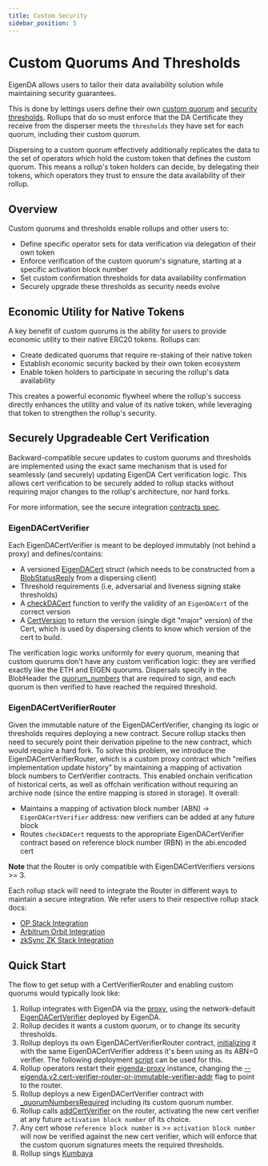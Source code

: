 ```yaml
---
title: Custom Security
sidebar_position: 5
---
```


# Custom Quorums And Thresholds

EigenDA allows users to tailor their data availability solution while maintaining security guarantees.

This is done by lettings users define their own [custom quorum](../core-concepts/security/security-model.md#quorums-and-security-models) and [security thresholds](../core-concepts/security/security-model.md#safety-and-liveness-analysis). 
Rollups that do so must enforce that the DA Certificate they receive from the disperser meets the `thresholds` they have set for each quorum, including their custom quorum.

Dispersing to a custom quorum effectively additionally replicates the data to the set of operators which hold the custom token that defines the custom quorum.
This means a rollup's token holders can decide, by delegating their tokens, which operators they trust to ensure the data availability of their rollup.

## Overview

Custom quorums and thresholds enable rollups and other users to:
- Define specific operator sets for data verification via delegation of their own token
- Enforce verification of the custom quorum's signature, starting at a specific activation block number
- Set custom confirmation thresholds for data availability confirmation
- Securely upgrade these thresholds as security needs evolve

## Economic Utility for Native Tokens

A key benefit of custom quorums is the ability for users to provide economic utility to their native ERC20 tokens. Rollups can:
- Create dedicated quorums that require re-staking of their native token
- Establish economic security backed by their own token ecosystem
- Enable token holders to participate in securing the rollup's data availability

This creates a powerful economic flywheel where the rollup's success directly enhances the utility and value of its native token, while leveraging that token to strengthen the rollup's security.

## Securely Upgradeable Cert Verification

Backward-compatible secure updates to custom quorums and thresholds are implemented using the exact same mechanism that is used for seamlessly (and securely) updating EigenDA Cert verification logic.
This allows cert verification to be securely added to rollup stacks without requiring major changes to the rollup's architecture, nor hard forks.

For more information, see the secure integration [contracts spec](https://layr-labs.github.io/eigenda/integration/spec/4-contracts.html).

### EigenDACertVerifier

Each EigenDACertVerifier is meant to be deployed immutably (not behind a proxy) and defines/contains:
- A versioned [EigenDACert](https://github.com/Layr-Labs/eigenda/blob/3e670ff3dbd3a0a3f63b51e40544f528ac923b78/contracts/src/periphery/cert/EigenDACertTypes.sol#L11) struct (which needs to be constructed from a [BlobStatusReply](https://github.com/Layr-Labs/eigenda/blob/3e670ff3dbd3a0a3f63b51e40544f528ac923b78/api/proto/disperser/v2/disperser_v2.proto#L106) from a dispersing client)
- Threshold requirements (i.e, adversarial and liveness signing stake thresholds)
- A [checkDACert](https://github.com/Layr-Labs/eigenda/blob/3e670ff3dbd3a0a3f63b51e40544f528ac923b78/contracts/src/periphery/cert/interfaces/IEigenDACertVerifierBase.sol#L8) function to verify the validity of an `EigenDACert` of the correct version
- A [CertVersion](https://github.com/Layr-Labs/eigenda/blob/3e670ff3dbd3a0a3f63b51e40544f528ac923b78/contracts/src/periphery/cert/interfaces/IVersionedEigenDACertVerifier.sol#L12) to return the version (single digit "major" version) of the Cert, which is used by dispersing clients to know which version of the cert to build.

The verification logic works uniformly for every quorum, meaning that custom quorums don't have any custom verification logic: they are verified exactly like the ETH and EIGEN quorums.
Dispersals specify in the BlobHeader the [quorum_numbers](https://github.com/Layr-Labs/eigenda/blob/3e670ff3dbd3a0a3f63b51e40544f528ac923b78/api/proto/common/v2/common_v2.proto#L24) that are required to sign, and each quorum is then verified to have reached the required threshold.

### EigenDACertVerifierRouter

Given the immutable nature of the EigenDACertVerifier, changing its logic or thresholds requires deploying a new contract. Secure rollup stacks then need to securely point their derivation pipeline to the new contract, which would require a hard fork. To solve this problem, we introduce the EigenDACertVerifierRouter, which is a custom proxy contract which "reifies implementation update history" by maintaining a mapping of activation block numbers to CertVerifier contracts. This enabled onchain verification of historical certs, as well as offchain verification without requiring an archive node (since the entire mapping is stored in storage). It overall:
- Maintains a mapping of activation block number (ABN) → `EigenDACertVerifier` address: new verifiers can be added at any future block
- Routes `checkDACert` requests to the appropriate EigenDACertVerifier contract based on reference block number (RBN) in the abi.encoded cert

**Note** that the Router is only compatible with EigenDACertVerifiers versions >= 3.

Each rollup stack will need to integrate the Router in different ways to maintain a secure integration. We refer users to their respective rollup stack docs:
- [OP Stack Integration](./rollup-guides/op-stack/README.md)
- [Arbitrum Orbit Integration](./rollup-guides/orbit/overview.md)
- [zkSync ZK Stack Integration](./rollup-guides/zksync/README.md)

## Quick Start

The flow to get setup with a CertVerifierRouter and enabling custom quorums would typically look like:
1. Rollup integrates with EigenDA via the [proxy](./eigenda-proxy/eigenda-proxy.md), using the network-default [EigenDACertVerifier](https://github.com/Layr-Labs/eigenda-proxy/releases/tag/v1.8.1) deployed by EigenDA.
2. Rollup decides it wants a custom quorum, or to change its security thresholds.
3. Rollup deploys its own EigenDACertVerifierRouter contract, [initializing](https://github.com/Layr-Labs/eigenda/blob/5fa94eab470823c8fdd829fc5974fe2969068a21/contracts/src/periphery/cert/router/EigenDACertVerifierRouter.sol#L41) it with the same EigenDACertVerifier address it's been using as its ABN=0 verifier. The following deployment [script](https://github.com/Layr-Labs/eigenda/tree/master/contracts/script/deploy/router) can be used for this.
4. Rollup operators restart their [eigenda-proxy](./eigenda-proxy/eigenda-proxy.md) instance, changing the [--eigenda.v2.cert-verifier-router-or-immutable-verifier-addr](https://github.com/Layr-Labs/eigenda-proxy/blob/34ff55add522a9c7ade281919efa46cd9ac78ce1/docs/help_out.txt#L56) flag to point to the router.
5. Rollup deploys a new EigenDACertVerifier contract with [_quorumNumbersRequired](https://github.com/Layr-Labs/eigenda/blob/5fa94eab470823c8fdd829fc5974fe2969068a21/contracts/src/periphery/cert/EigenDACertVerifier.sol#L43) including its custom quorum number.
6. Rollup calls [addCertVerifier](https://github.com/Layr-Labs/eigenda/blob/5fa94eab470823c8fdd829fc5974fe2969068a21/contracts/src/periphery/cert/router/EigenDACertVerifierRouter.sol#L44) on the router, activating the new cert verifier at any future `activation block number` of its choice.
7. Any cert whose `reference block number` is >= `activation block number` will now be verified against the new cert verifier, which will enforce that the custom quorum signatures meets the required thresholds.
8. Rollup sings [Kumbaya](https://youtu.be/zJG0Zg4oi7g?si=WP6GaqpF5opCT-EJ&t=14)
